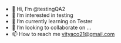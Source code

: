 - 👋 Hi, I’m @testingQA2
- 👀 I’m interested in testing
- 🌱 I’m currently learning on Tester
- 💞️ I’m looking to collaborate on ...
- 📫 How to reach me vityaco21@gmail.com

<!---
testingQA2/testingQA2 is a ✨ special ✨ repository because its `README.md` (this file) appears on your GitHub profile.
You can click the Preview link to take a look at your changes.
--->

